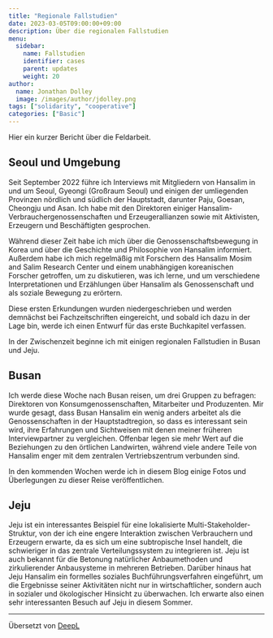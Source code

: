 ```yaml
---
title: "Regionale Fallstudien"
date: 2023-03-05T09:00:00+09:00
description: Über die regionalen Fallstudien
menu:
  sidebar:
    name: Fallstudien
    identifier: cases
    parent: updates
    weight: 20
author:
  name: Jonathan Dolley
  image: /images/author/jdolley.png
tags: ["solidarity", "cooperative"]
categories: ["Basic"]
---
```


Hier ein kurzer Bericht über die Feldarbeit.

## Seoul und Umgebung

Seit September 2022 führe ich Interviews mit Mitgliedern von Hansalim in und um Seoul, Gyeongi (Großraum Seoul) und einigen der umliegenden Provinzen nördlich und südlich der Hauptstadt, darunter Paju, Goesan, Cheongju und Asan.
Ich habe mit den Direktoren einiger Hansalim-Verbrauchergenossenschaften und Erzeugerallianzen sowie mit Aktivisten, Erzeugern und Beschäftigten gesprochen.

Während dieser Zeit habe ich mich über die Genossenschaftsbewegung in Korea und über die Geschichte und Philosophie von Hansalim informiert.
Außerdem habe ich mich regelmäßig mit Forschern des Hansalim Mosim and Salim Research Center und einem unabhängigen koreanischen Forscher getroffen, um zu diskutieren, was ich lerne, und um verschiedene Interpretationen und Erzählungen über Hansalim als Genossenschaft und als soziale Bewegung zu erörtern.

Diese ersten Erkundungen wurden niedergeschrieben und werden demnächst bei Fachzeitschriften eingereicht, und sobald ich dazu in der Lage bin, werde ich einen Entwurf für das erste Buchkapitel verfassen.

In der Zwischenzeit beginne ich mit einigen regionalen Fallstudien in Busan und Jeju.

## Busan

Ich werde diese Woche nach Busan reisen, um drei Gruppen zu befragen: Direktoren von Konsumgenossenschaften, Mitarbeiter und Produzenten.
Mir wurde gesagt, dass Busan Hansalim ein wenig anders arbeitet als die Genossenschaften in der Hauptstadtregion, so dass es interessant sein wird, ihre Erfahrungen und Sichtweisen mit denen meiner früheren Interviewpartner zu vergleichen.
Offenbar legen sie mehr Wert auf die Beziehungen zu den örtlichen Landwirten, während viele andere Teile von Hansalim enger mit dem zentralen Vertriebszentrum verbunden sind.

In den kommenden Wochen werde ich in diesem Blog einige Fotos und Überlegungen zu dieser Reise veröffentlichen.

## Jeju

Jeju ist ein interessantes Beispiel für eine lokalisierte Multi-Stakeholder-Struktur, von der ich eine engere Interaktion zwischen Verbrauchern und Erzeugern erwarte, da es sich um eine subtropische Insel handelt, die schwieriger in das zentrale Verteilungssystem zu integrieren ist.
Jeju ist auch bekannt für die Betonung natürlicher Anbaumethoden und zirkulierender Anbausysteme in mehreren Betrieben.
Darüber hinaus hat Jeju Hansalim ein formelles soziales Buchführungsverfahren eingeführt, um die Ergebnisse seiner Aktivitäten nicht nur in wirtschaftlicher, sondern auch in sozialer und ökologischer Hinsicht zu überwachen.
Ich erwarte also einen sehr interessanten Besuch auf Jeju in diesem Sommer.

---
Übersetzt von [DeepL](https://www.deepl.com)